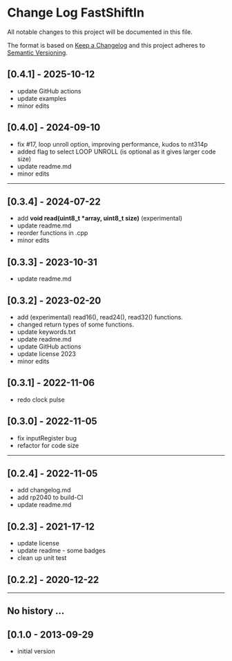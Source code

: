 # Change Log FastShiftIn

All notable changes to this project will be documented in this file.

The format is based on [Keep a Changelog](http://keepachangelog.com/)
and this project adheres to [Semantic Versioning](http://semver.org/).


## [0.4.1] - 2025-10-12
- update GitHub actions
- update examples
- minor edits

## [0.4.0] - 2024-09-10
- fix #17, loop unroll option, improving performance, kudos to nt314p
- added flag to select LOOP UNROLL (is optional as it gives larger code size)
- update readme.md
- minor edits

----

## [0.3.4] - 2024-07-22
- add **void read(uint8_t \*array, uint8_t size)** (experimental)
- update readme.md
- reorder functions in .cpp
- minor edits

## [0.3.3] - 2023-10-31
- update readme.md

## [0.3.2] - 2023-02-20
- add (experimental) read16(), read24(), read32() functions.
- changed return types of some functions.
- update keywords.txt
- update readme.md
- update GitHub actions
- update license 2023
- minor edits

## [0.3.1] - 2022-11-06
- redo clock pulse

## [0.3.0] - 2022-11-05
- fix inputRegister bug
- refactor for code size

----

## [0.2.4] - 2022-11-05
- add changelog.md
- add rp2040 to build-CI
- update readme.md

## [0.2.3] - 2021-17-12
- update license
- update readme - some badges
- clean up unit test

## [0.2.2] - 2020-12-22

----

## No history ...

## [0.1.0 - 2013-09-29
- initial version

